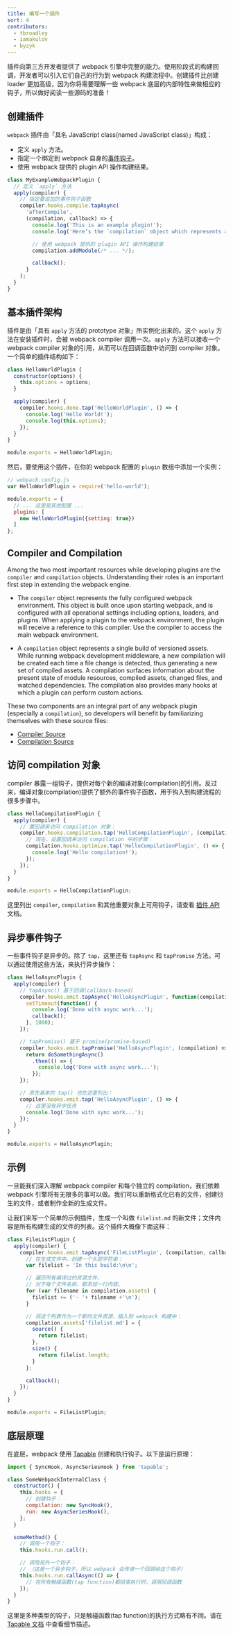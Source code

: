 ```yaml
---
title: 编写一个插件
sort: 4
contributors:
  - tbroadley
  - iamakulov
  - byzyk
---
```


插件向第三方开发者提供了 webpack 引擎中完整的能力。使用阶段式的构建回调，开发者可以引入它们自己的行为到 webpack 构建流程中。创建插件比创建 loader 更加高级，因为你将需要理解一些 webpack 底层的内部特性来做相应的钩子，所以做好阅读一些源码的准备！

## 创建插件

`webpack` 插件由「具名 JavaScript class(named JavaScript class)」构成：

- 定义 `apply` 方法。
- 指定一个绑定到 webpack 自身的[事件钩子](/api/compiler-hooks/)。
- 使用 webpack 提供的 plugin API 操作构建结果。

```javascript
class MyExampleWebpackPlugin {
  // 定义 `apply` 方法
  apply(compiler) {
    // 指定要追加的事件钩子函数
    compiler.hooks.compile.tapAsync(
      'afterCompile',
      (compilation, callback) => {
        console.log('This is an example plugin!');
        console.log('Here’s the `compilation` object which represents a single build of assets:', compilation);

        // 使用 webpack 提供的 plugin API 操作构建结果
        compilation.addModule(/* ... */);

        callback();
      }
    );
  }
}
```

## 基本插件架构

插件是由「具有 `apply` 方法的 prototype 对象」所实例化出来的。这个 `apply` 方法在安装插件时，会被 webpack compiler 调用一次。`apply` 方法可以接收一个 webpack compiler 对象的引用，从而可以在回调函数中访问到 compiler 对象。一个简单的插件结构如下：

```javascript
class HelloWorldPlugin {
  constructor(options) {
    this.options = options;
  }

  apply(compiler) {
    compiler.hooks.done.tap('HelloWorldPlugin', () => {
      console.log('Hello World!');
      console.log(this.options);
    });
  }
}

module.exports = HelloWorldPlugin;
```

然后，要使用这个插件，在你的 webpack 配置的 `plugin` 数组中添加一个实例：

```javascript
// webpack.config.js
var HelloWorldPlugin = require('hello-world');

module.exports = {
  // ... 这里是其他配置 ...
  plugins: [
    new HelloWorldPlugin({setting: true})
  ]
};
```

## Compiler and Compilation

Among the two most important resources while developing plugins are the `compiler` and `compilation` objects. Understanding their roles is an important first step in extending the webpack engine.

- The `compiler` object represents the fully configured webpack environment. This object is built once upon starting webpack, and is configured with all operational settings including options, loaders, and plugins. When applying a plugin to the webpack environment, the plugin will receive a reference to this compiler. Use the compiler to access the main webpack environment.

- A `compilation` object represents a single build of versioned assets. While running webpack development middleware, a new compilation will be created each time a file change is detected, thus generating a new set of compiled assets. A compilation surfaces information about the present state of module resources, compiled assets, changed files, and watched dependencies. The compilation also provides many hooks at which a plugin can perform custom actions.

These two components are an integral part of any webpack plugin (especially a `compilation`), so developers will benefit by familiarizing themselves with these source files:

- [Compiler Source](https://github.com/webpack/webpack/blob/master/lib/Compiler.js)
- [Compilation Source](https://github.com/webpack/webpack/blob/master/lib/Compilation.js)

## 访问 compilation 对象

compiler 暴露一组钩子，提供对每个新的编译对象(compilation)的引用。反过来，编译对象(compilation)提供了额外的事件钩子函数，用于钩入到构建流程的很多步骤中。

```javascript
class HelloCompilationPlugin {
  apply(compiler) {
    // 置回调来访问 compilation 对象：
    compiler.hooks.compilation.tap('HelloCompilationPlugin', (compilation) => {
      // 现在，设置回调来访问 compilation 中的步骤：
      compilation.hooks.optimize.tap('HelloCompilationPlugin', () => {
        console.log('Hello compilation!');
      });
    });
  }
}

module.exports = HelloCompilationPlugin;
```

这里列出 `compiler`, `compilation` 和其他重要对象上可用钩子，请查看 [插件 API](/api/plugins/) 文档。

## 异步事件钩子

一些事件钩子是异步的。除了 `tap`，这里还有 `tapAsync` 和 `tapPromise` 方法。可以通过使用这些方法，来执行异步操作：

```javascript
class HelloAsyncPlugin {
  apply(compiler) {
    // tapAsync() 基于回调(callback-based)
    compiler.hooks.emit.tapAsync('HelloAsyncPlugin', function(compilation, callback) {
      setTimeout(function() {
        console.log('Done with async work...');
        callback();
      }, 1000);
    });

    // tapPromise() 基于 promise(promise-based)
    compiler.hooks.emit.tapPromise('HelloAsyncPlugin', (compilation) => {
      return doSomethingAsync()
        .then(() => {
          console.log('Done with async work...');
        });
    });

    // 原先基本的 tap() 也在这里列出：
    compiler.hooks.emit.tap('HelloAsyncPlugin', () => {
      // 这里没有异步任务
      console.log('Done with sync work...');
    });
  }
}

module.exports = HelloAsyncPlugin;
```

## 示例

一旦能我们深入理解 webpack compiler 和每个独立的 compilation，我们依赖 webpack 引擎将有无限多的事可以做。我们可以重新格式化已有的文件，创建衍生的文件，或者制作全新的生成文件。

让我们来写一个简单的示例插件，生成一个叫做 `filelist.md` 的新文件；文件内容是所有构建生成的文件的列表。这个插件大概像下面这样：

```javascript
class FileListPlugin {
  apply(compiler) {
    compiler.hooks.emit.tapAsync('FileListPlugin', (compilation, callback) => {
      // 在生成文件中，创建一个头部字符串：
      var filelist = 'In this build:\n\n';

      // 遍历所有编译过的资源文件，
      // 对于每个文件名称，都添加一行内容。
      for (var filename in compilation.assets) {
        filelist += ('- '+ filename +'\n');
      }

      // 将这个列表作为一个新的文件资源，插入到 webpack 构建中：
      compilation.assets['filelist.md'] = {
        source() {
          return filelist;
        },
        size() {
          return filelist.length;
        }
      };

      callback();
    });
  }
}

module.exports = FileListPlugin;
```

## 底层原理

在底层，webpack 使用 [Tapable](https://github.com/webpack/tapable) 创建和执行钩子。以下是运行原理：

```javascript
import { SyncHook, AsyncSeriesHook } from 'tapable';

class SomeWebpackInternalClass {
  constructor() {
    this.hooks = {
      // 创建钩子：
      compilation: new SyncHook(),
      run: new AsyncSeriesHook(),
    };
  }

  someMethod() {
    // 调用一个钩子：
    this.hooks.run.call();

    // 调用另外一个钩子：
    // （这是一个异步钩子，所以 webpack 会传递一个回调给这个钩子）
    this.hooks.run.callAsync(() => {
      // 在所有触碰函数(tap function)都结束执行时，调用回调函数
    });
  }
}
```

这里是多种类型的钩子，只是触碰函数(tap function)的执行方式略有不同。请在[Tapable 文档](https://github.com/webpack/tapable#hook-types) 中查看细节描述。
